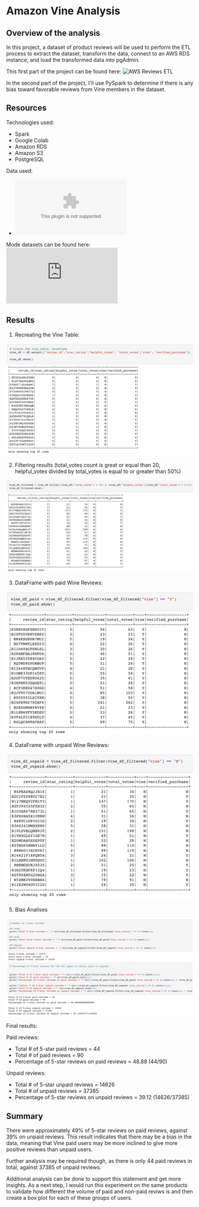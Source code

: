 # Amazon Vine Analysis

## Overview of the analysis

In this project, a dataset of product reviews will be used to perform the ETL process to extract the dataset, transform the data, connect to an AWS RDS instance, and load the transformed data into pgAdmin.

This first part of the project can be found here: ![AWS Reviews ETL](https://github.com/ericosabino/Amazon_Vine_Analysis/blob/main/Amazon_Reviews_ETL.ipynb)


In the second part of the project, I'll use PySpark to determine if there is any bias toward favorable reviews from Vine members in the dataset.


## Resources

Technologies used:
* Spark
* Google Colab
* Amazon RDS
* Amazon S3
* PostgreSQL

Data used:
* ![Amazon Reviews, US Video Games](https://s3.amazonaws.com/amazon-reviews-pds/tsv/amazon_reviews_us_Video_Games_v1_00.tsv.gz)


Mode datasets can be found here: ![Amazon Reviews Index](
https://s3.amazonaws.com/amazon-reviews-pds/tsv/index.txt)


## Results

1. Recreating the Vine Table:

![](/Images/01_Vine_table.png)

2. Filtering results (total_votes count is great or equal than 20, helpful_votes divided by total_votes is equal to or greater than 50%)

![](/Images/02_Filter.png)

3. DataFrame with paid Wine Reviews:

![](/Images/03_Paid_reviews.png)

4. DataFrame with unpaid Wine Reviews:

![](/Images/03_Unpaid_reviews.png)


5. Bias Analises

![](/Images/04_bias.png)

Final results:

Paid reviews:
- Total # of 5-star paid reviews = 44
- Total # of paid reviews = 90
- Percentage of 5-star reviews on paid reviews = 48.88 (44/90)

Unpaid reviews:
- Total # of 5-star unpaid reviews = 14626
- Total # of unpaid reviews = 37385
- Percentage of 5-star reviews on unpaid reviews = 39.12 (14626/37385)


## Summary

There were approximately 49% of 5-star reviews on paid reviews, against 39% on unpaid reviews. This result indicates that there may be a bias in the data, meaning that Vine paid users may be more inclined to give more positive reviews than unpaid users.

Further analysis may be required though, as there is only 44 paid reviews in total, against 37385 of unpaid reviews.

Additional analysis can be done to support this statement and get more insights. As a next step, I would run this experiment on the same products to validate how different the volume of paid and non-paid reviws is and then create a box plot for each of these groups of users.